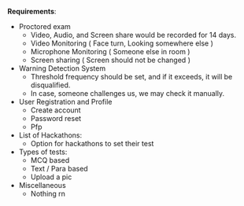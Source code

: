 **Requirements**:

- Proctored exam
  - Video, Audio, and Screen share would be recorded for 14 days.
  - Video Monitoring ( Face turn, Looking somewhere else )
  - Microphone Monitoring ( Someone else in room )
  - Screen sharing ( Screen should not be changed )
- Warning Detection System
  - Threshold frequency should be set, and if it exceeds, it will be disqualified.
  - In case, someone challenges us, we may check it manually.
- User Registration and Profile
  - Create account
  - Password reset
  - Pfp
- List of Hackathons:
  - Option for hackathons to set their test
- Types of tests:
  - MCQ based
  - Text / Para based
  - Upload a pic
- Miscellaneous
  - Nothing rn
